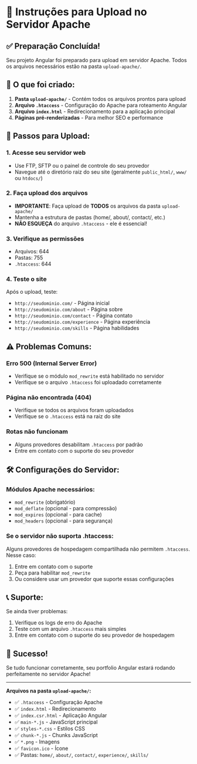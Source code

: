 # 🚀 Instruções para Upload no Servidor Apache

## ✅ Preparação Concluída!

Seu projeto Angular foi preparado para upload em servidor Apache. Todos os arquivos necessários estão na pasta `upload-apache/`.

## 📁 O que foi criado:

1. **Pasta `upload-apache/`** - Contém todos os arquivos prontos para upload
2. **Arquivo `.htaccess`** - Configuração do Apache para roteamento Angular
3. **Arquivo `index.html`** - Redirecionamento para a aplicação principal
4. **Páginas pré-renderizadas** - Para melhor SEO e performance

## 🔄 Passos para Upload:

### 1. Acesse seu servidor web
- Use FTP, SFTP ou o painel de controle do seu provedor
- Navegue até o diretório raiz do seu site (geralmente `public_html/`, `www/` ou `htdocs/`)

### 2. Faça upload dos arquivos
- **IMPORTANTE**: Faça upload de **TODOS** os arquivos da pasta `upload-apache/`
- Mantenha a estrutura de pastas (home/, about/, contact/, etc.)
- **NÃO ESQUEÇA** do arquivo `.htaccess` - ele é essencial!

### 3. Verifique as permissões
- Arquivos: 644
- Pastas: 755
- `.htaccess`: 644

### 4. Teste o site
Após o upload, teste:
- `http://seudominio.com/` - Página inicial
- `http://seudominio.com/about` - Página sobre
- `http://seudominio.com/contact` - Página contato
- `http://seudominio.com/experience` - Página experiência
- `http://seudominio.com/skills` - Página habilidades

## ⚠️ Problemas Comuns:

### Erro 500 (Internal Server Error)
- Verifique se o módulo `mod_rewrite` está habilitado no servidor
- Verifique se o arquivo `.htaccess` foi uploadado corretamente

### Página não encontrada (404)
- Verifique se todos os arquivos foram uploadados
- Verifique se o `.htaccess` está na raiz do site

### Rotas não funcionam
- Alguns provedores desabilitam `.htaccess` por padrão
- Entre em contato com o suporte do seu provedor

## 🛠️ Configurações do Servidor:

### Módulos Apache necessários:
- `mod_rewrite` (obrigatório)
- `mod_deflate` (opcional - para compressão)
- `mod_expires` (opcional - para cache)
- `mod_headers` (opcional - para segurança)

### Se o servidor não suporta .htaccess:
Alguns provedores de hospedagem compartilhada não permitem `.htaccess`. Nesse caso:
1. Entre em contato com o suporte
2. Peça para habilitar `mod_rewrite`
3. Ou considere usar um provedor que suporte essas configurações

## 📞 Suporte:

Se ainda tiver problemas:
1. Verifique os logs de erro do Apache
2. Teste com um arquivo `.htaccess` mais simples
3. Entre em contato com o suporte do seu provedor de hospedagem

## 🎉 Sucesso!

Se tudo funcionar corretamente, seu portfolio Angular estará rodando perfeitamente no servidor Apache!

---

**Arquivos na pasta `upload-apache/`:**
- ✅ `.htaccess` - Configuração Apache
- ✅ `index.html` - Redirecionamento
- ✅ `index.csr.html` - Aplicação Angular
- ✅ `main-*.js` - JavaScript principal
- ✅ `styles-*.css` - Estilos CSS
- ✅ `chunk-*.js` - Chunks JavaScript
- ✅ `*.png` - Imagens
- ✅ `favicon.ico` - Ícone
- ✅ Pastas: `home/`, `about/`, `contact/`, `experience/`, `skills/` 